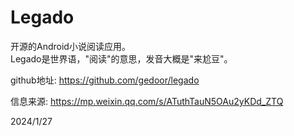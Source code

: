 # Legado

开源的Android小说阅读应用。  
Legado是世界语，"阅读"的意思，发音大概是"来尬豆"。  

github地址: https://github.com/gedoor/legado  


信息来源: https://mp.weixin.qq.com/s/ATuthTauN5OAu2yKDd_ZTQ  


2024/1/27  
